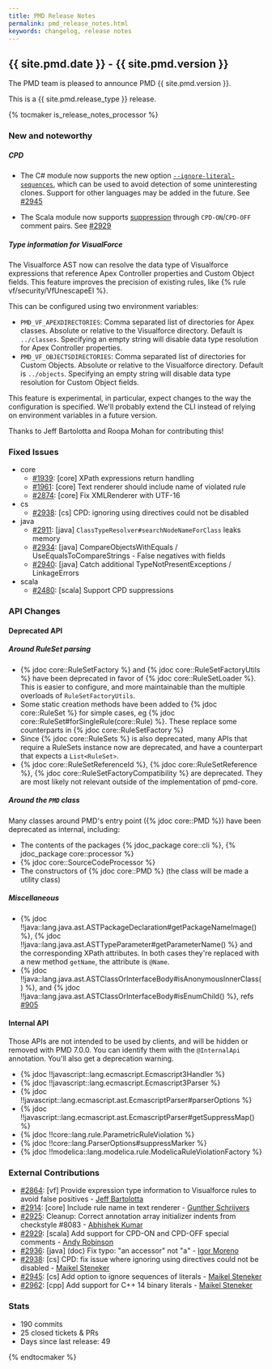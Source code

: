 ```yaml
---
title: PMD Release Notes
permalink: pmd_release_notes.html
keywords: changelog, release notes
---
```


## {{ site.pmd.date }} - {{ site.pmd.version }}

The PMD team is pleased to announce PMD {{ site.pmd.version }}.

This is a {{ site.pmd.release_type }} release.

{% tocmaker is_release_notes_processor %}

### New and noteworthy

##### CPD

* The C# module now supports the new option [`--ignore-literal-sequences`](https://pmd.github.io/latest/pmd_userdocs_cpd.html#-ignore-literal-sequences), which can be used to avoid detection of some uninteresting clones. Support for other languages may be added in the future. See [#2945](https://github.com/pmd/pmd/pull/2945)

* The Scala module now supports [suppression](https://pmd.github.io/latest/pmd_userdocs_cpd.html#suppression) through `CPD-ON`/`CPD-OFF` comment pairs. See [#2929](https://github.com/pmd/pmd/pull/2929)


##### Type information for VisualForce

The Visualforce AST now can resolve the data type of Visualforce expressions that reference Apex Controller properties and Custom Object fields. This feature improves the precision of existing rules, like {% rule vf/security/VfUnescapeEl %}.

This can be configured using two environment variables:
* `PMD_VF_APEXDIRECTORIES`: Comma separated list of directories for Apex classes. Absolute or relative to the Visualforce directory. Default is `../classes`. Specifying an empty string will disable data type resolution for Apex Controller properties.
* `PMD_VF_OBJECTSDIRECTORIES`: Comma separated list of directories for Custom Objects. Absolute or relative to the Visualforce directory. Default is `../objects`. Specifying an empty string will disable data type resolution for Custom Object fields.

This feature is experimental, in particular, expect changes to the way the configuration is specified. We'll probably extend the CLI instead of relying on environment variables in a future version.

Thanks to Jeff Bartolotta and Roopa Mohan for contributing this!

### Fixed Issues

*   core
    * [#1939](https://github.com/pmd/pmd/issues/1939): \[core] XPath expressions return handling
    * [#1961](https://github.com/pmd/pmd/issues/1961): \[core] Text renderer should include name of violated rule
    * [#2874](https://github.com/pmd/pmd/pull/2874): \[core] Fix XMLRenderer with UTF-16
*   cs
    * [#2938](https://github.com/pmd/pmd/pull/2938): \[cs] CPD: ignoring using directives could not be disabled
*   java
    * [#2911](https://github.com/pmd/pmd/issues/2911): \[java] `ClassTypeResolver#searchNodeNameForClass` leaks memory
    * [#2934](https://github.com/pmd/pmd/pull/2934): \[java] CompareObjectsWithEquals / UseEqualsToCompareStrings - False negatives with fields
    * [#2940](https://github.com/pmd/pmd/pull/2940): \[java] Catch additional TypeNotPresentExceptions / LinkageErrors
*   scala
    * [#2480](https://github.com/pmd/pmd/issues/2480): \[scala] Support CPD suppressions


### API Changes

#### Deprecated API


##### Around RuleSet parsing

* {% jdoc core::RuleSetFactory %} and {% jdoc core::RuleSetFactoryUtils %} have been deprecated in favor of {% jdoc core::RuleSetLoader %}. This is easier to configure, and more maintainable than the multiple overloads of `RuleSetFactoryUtils`.
* Some static creation methods have been added to {% jdoc core::RuleSet %} for simple cases, eg {% jdoc core::RuleSet#forSingleRule(core::Rule) %}. These replace some counterparts in {% jdoc core::RuleSetFactory %}
* Since {% jdoc core::RuleSets %} is also deprecated, many APIs that require a RuleSets instance now are deprecated, and have a counterpart that expects a `List<RuleSet>`.
* {% jdoc core::RuleSetReferenceId %}, {% jdoc core::RuleSetReference %}, {% jdoc core::RuleSetFactoryCompatibility %} are deprecated. They are most likely not relevant outside of the implementation of pmd-core.

##### Around the `PMD` class

Many classes around PMD's entry point ({% jdoc core::PMD %}) have been deprecated as internal, including:
* The contents of the packages {% jdoc_package core::cli %}, {% jdoc_package core::processor %}
* {% jdoc core::SourceCodeProcessor %}
* The constructors of {% jdoc core::PMD %} (the class will be made a utility class)

##### Miscellaneous

*   {% jdoc !!java::lang.java.ast.ASTPackageDeclaration#getPackageNameImage() %},
    {% jdoc !!java::lang.java.ast.ASTTypeParameter#getParameterName() %}
    and the corresponding XPath attributes. In both cases they're replaced with a new method `getName`,
    the attribute is `@Name`.
*   {% jdoc !!java::lang.java.ast.ASTClassOrInterfaceBody#isAnonymousInnerClass() %},
    and {% jdoc !!java::lang.java.ast.ASTClassOrInterfaceBody#isEnumChild() %},
    refs [#905](https://github.com/pmd/pmd/issues/905)

#### Internal API

Those APIs are not intended to be used by clients, and will be hidden or removed with PMD 7.0.0.
You can identify them with the `@InternalApi` annotation. You'll also get a deprecation warning.

*   {% jdoc !!javascript::lang.ecmascript.Ecmascript3Handler %}
*   {% jdoc !!javascript::lang.ecmascript.Ecmascript3Parser %}
*   {% jdoc !!javascript::lang.ecmascript.ast.EcmascriptParser#parserOptions %}
*   {% jdoc !!javascript::lang.ecmascript.ast.EcmascriptParser#getSuppressMap() %}
*   {% jdoc !!core::lang.rule.ParametricRuleViolation %}
*   {% jdoc !!core::lang.ParserOptions#suppressMarker %}
*   {% jdoc !!modelica::lang.modelica.rule.ModelicaRuleViolationFactory %}


### External Contributions

*   [#2864](https://github.com/pmd/pmd/pull/2864): [vf] Provide expression type information to Visualforce rules to avoid false positives - [Jeff Bartolotta](https://github.com/jbartolotta-sfdc)
*   [#2914](https://github.com/pmd/pmd/pull/2914): \[core] Include rule name in text renderer - [Gunther Schrijvers](https://github.com/GuntherSchrijvers)
*   [#2925](https://github.com/pmd/pmd/pull/2925): Cleanup: Correct annotation array initializer indents from checkstyle #8083 - [Abhishek Kumar](https://github.com/Abhishek-kumar09)
*   [#2929](https://github.com/pmd/pmd/pull/2929): \[scala] Add support for CPD-ON and CPD-OFF special comments - [Andy Robinson](https://github.com/andyrobinson)
*   [#2936](https://github.com/pmd/pmd/pull/2936): \[java] (doc) Fix typo: "an accessor" not "a" - [Igor Moreno](https://github.com/igormoreno)
*   [#2938](https://github.com/pmd/pmd/pull/2938): \[cs] CPD: fix issue where ignoring using directives could not be disabled - [Maikel Steneker](https://github.com/maikelsteneker)
*   [#2945](https://github.com/pmd/pmd/pull/2945): \[cs] Add option to ignore sequences of literals - [Maikel Steneker](https://github.com/maikelsteneker)
*   [#2962](https://github.com/pmd/pmd/pull/2962): \[cpp] Add support for C++ 14 binary literals - [Maikel Steneker](https://github.com/maikelsteneker)

### Stats
* 190 commits
* 25 closed tickets & PRs
* Days since last release: 49

{% endtocmaker %}

